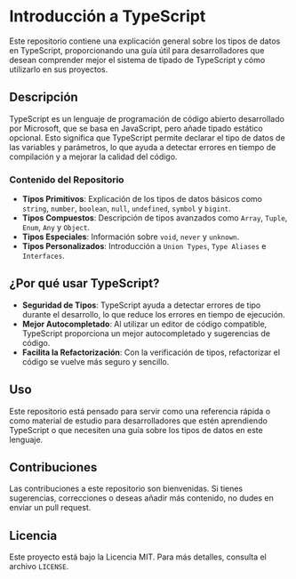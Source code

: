 # Introducción a TypeScript

Este repositorio contiene una explicación general sobre los tipos de datos en TypeScript, proporcionando una guía útil para desarrolladores que desean comprender mejor el sistema de tipado de TypeScript y cómo utilizarlo en sus proyectos.

## Descripción

TypeScript es un lenguaje de programación de código abierto desarrollado por Microsoft, que se basa en JavaScript, pero añade tipado estático opcional. Esto significa que TypeScript permite declarar el tipo de datos de las variables y parámetros, lo que ayuda a detectar errores en tiempo de compilación y a mejorar la calidad del código.

### Contenido del Repositorio

- **Tipos Primitivos**: Explicación de los tipos de datos básicos como `string`, `number`, `boolean`, `null`, `undefined`, `symbol` y `bigint`.
- **Tipos Compuestos**: Descripción de tipos avanzados como `Array`, `Tuple`, `Enum`, `Any` y `Object`.
- **Tipos Especiales**: Información sobre `void`, `never` y `unknown`.
- **Tipos Personalizados**: Introducción a `Union Types`, `Type Aliases` e `Interfaces`.

## ¿Por qué usar TypeScript?

- **Seguridad de Tipos**: TypeScript ayuda a detectar errores de tipo durante el desarrollo, lo que reduce los errores en tiempo de ejecución.
- **Mejor Autocompletado**: Al utilizar un editor de código compatible, TypeScript proporciona un mejor autocompletado y sugerencias de código.
- **Facilita la Refactorización**: Con la verificación de tipos, refactorizar el código se vuelve más seguro y sencillo.

## Uso

Este repositorio está pensado para servir como una referencia rápida o como material de estudio para desarrolladores que estén aprendiendo TypeScript o que necesiten una guía sobre los tipos de datos en este lenguaje.

## Contribuciones

Las contribuciones a este repositorio son bienvenidas. Si tienes sugerencias, correcciones o deseas añadir más contenido, no dudes en enviar un pull request.

## Licencia

Este proyecto está bajo la Licencia MIT. Para más detalles, consulta el archivo `LICENSE`.


